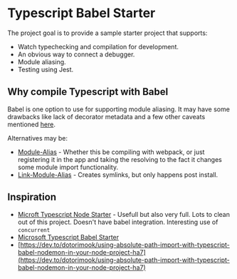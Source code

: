 # Typescript Babel Starter

The project goal is to provide a sample starter project that supports:

* Watch typechecking and compilation for development.
* An obvious way to connect a debugger.
* Module aliasing.
* Testing using Jest.

## Why compile Typescript with Babel

Babel is one option to use for supporting module aliasing. It may have some drawbacks like lack of decorator metadata and a few other caveats mentioned [here](https://devblogs.microsoft.com/typescript/typescript-and-babel-7/).

Alternatives may be:

* [Module-Alias](https://www.npmjs.com/package/module-alias) - Whether this be compiling with webpack, or just registering it in the app and taking the resolving to the fact it changes some module import functionality.
* [Link-Module-Alias](https://github.com/Rush/link-module-alias) - Creates symlinks, but only happens post install.

## Inspiration

* [Microft Typescript Node Starter](https://github.com/microsoft/TypeScript-Node-Starter/blob/master/package.json) - Usefull but also very full. Lots to clean out of this project. Doesn't have babel integration. Interesting use of `concurrent`
* [Microsoft Typescript Babel Starter](https://github.com/microsoft/TypeScript-Babel-Starter/blob/master/package.json)
* [https://dev.to/dotorimook/using-absolute-path-import-with-typescript-babel-nodemon-in-your-node-project-ha7](https://dev.to/dotorimook/using-absolute-path-import-with-typescript-babel-nodemon-in-your-node-project-ha7)
